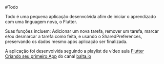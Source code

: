 #Todo
<p> Todo é uma pequena aplicação desenvolvida afim de iniciar o aprendizado com uma linguagem nova, o Flutter.</p>

<p> Suas funções incluem: Adicionar um nova tarefa, remover um tarefa, marcar e/ou desmarcar a tarefa como feita, e usando o SharedPreferences, preservando os dados mesmo após aplicação ser finalizada.  </p>

<p> A aplicação foi desenvolvida seguindo a playlist de vídeo aula <a href="https://www.youtube.com/playlist?list=PLHlHvK2lnJndhgbqLl5DNEvKQg5F4ZenQ">Flutter Criando seu primeiro App</a> do canal <a href="https://www.youtube.com/channel/UCgnACLvM9)5lfm9ZBh_d3cg">balta.io</a></p>
